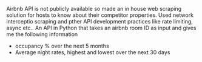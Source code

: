 Airbnb API is not publicly available so made an in house web scraping solution for hosts to know about their competitor properties.
Used network interceptio scraping and pther API development practices like rate limiting, async etc..
An API in Python that takes an airbnb room ID as input and gives me the following information 
- occupancy % over the next 5 months 
- Average night rates, highest and lowest over the next 30 days 
